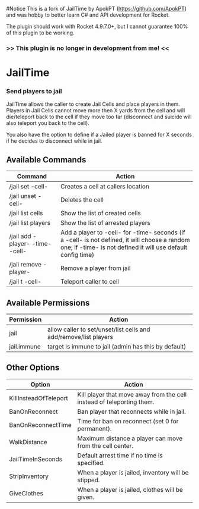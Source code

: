 #Notice 
This is a fork of JailTime by ApokPT (https://github.com/ApokPT) and was hobby to better learn C# and API development for Rocket.

The plugin should work with Rocket 4.9.7.0+, but I cannot guarantee 100% of this plugin to be working.

### >> This plugin is no longer in development from me! <<

# JailTime
### Send players to jail

JailTime allows the caller to create Jail Cells and place players in them. Players in Jail Cells cannot move more then X yards from the cell and will die/teleport back to the cell if they move too far (disconnect and suicide will also teleport you back to the cell).

You also have the option to define if a Jailed player is banned for X seconds if he decides to disconnect while in jail.

## Available Commands
Command | Action
------- | -------
/jail set -cell-				 | Creates a cell at callers location
/jail unset -cell-				 | Deletes the cell
/jail list cells				 | Show the list of created cells
/jail list players				 | Show the list of arrested players
/jail add -player- -time- -cell- | Add a player to -cell- for -time- seconds (if a -cell- is not defined, it will choose a random one; if -time- is not defined it will use default config time)
/jail remove -player-			 | Remove a player from jail
/jail t -cell-				     | Teleport caller to cell

## Available Permissions
Permission | Action
------- | -------
<Command>jail</Command>			| allow caller to set/unset/list cells and add/remove/list players
<Command>jail.immune</Command>	| target is immune to jail (admin has this by default)

## Other Options
Option | Action
------- | -------
KillInsteadOfTeleport			| Kill player that move away from the cell instead of teleporting them.
BanOnReconnect					| Ban player that reconnects while in jail.
BanOnReconnectTime				| Time for ban on reconnect (set 0 for permanent).
WalkDistance					| Maximum distance a player can move from the cell center.
JailTimeInSeconds 				| Default arrest time if no time is specified.
StripInventory					| When a player is jailed, inventory will be stipped.
GiveClothes						| When a player is jailed, clothes will be given.